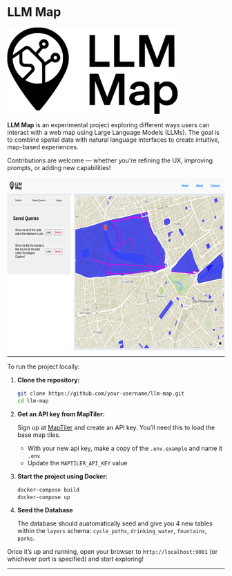 # LLM Map

<img src="frontend/public/images/llm_map_logo.svg" alt="Logo" height="200">

**LLM Map** is an experimental project exploring different ways users can interact with a web map using Large Language Models (LLMs). The goal is to combine spatial data with natural language interfaces to create intuitive, map-based experiences.

Contributions are welcome — whether you're refining the UX, improving prompts, or adding new capabilities!

<img src="frontend/public/images/screen_grab.png" alt="Logo" height="400" style="display: block;
        margin-left: auto;
        margin-right: auto;">

---

To run the project locally:

1. **Clone the repository:**

   ```bash
   git clone https://github.com/your-username/llm-map.git
   cd llm-map
   ```

2. **Get an API key from MapTiler:**

   Sign up at [MapTiler](https://docs.maptiler.com/cloud/api/authentication-key/#api-key) and create an API key. You’ll need this to load the base map tiles.

   - With your new api key, make a copy of the `.env.example` and name it `.env`
   - Update the `MAPTILER_API_KEY` value

3. **Start the project using Docker:**

   ```bash
   docker-compose build
   docker-compose up
   ```

4. **Seed the Database**

   The database should auatomatically seed and give you 4 new tables within the `layers` schema: `cycle_paths`, `drinking_water`, `fountains`, `parks`.

Once it’s up and running, open your browser to `http://localhost:9001` (or whichever port is specified) and start exploring!

---
